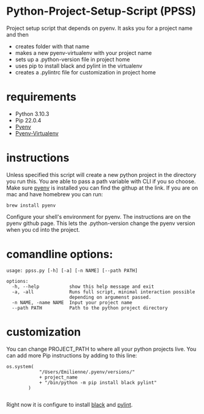 # Python-Project-Setup-Script (PPSS)
Project setup script that depends on pyenv. It asks you for a project name and then
- creates folder with that name
- makes a new pyenv-virtualenv with your project name
- sets up a .python-version file in project home
- uses pip to install black and pylint in the virtualenv
- creates a .pylintrc file for customization in project home

# requirements
- Python 3.10.3
- Pip 22.0.4
- [Pyenv](https://github.com/pyenv/pyenv)
- [Pyenv-Virtualenv](https://github.com/pyenv/pyenv-virtualenv)


# instructions
Unless specified this script will create a new python project in the directory you run this. You are able to pass a path variable with CLI if you so choose.
Make sure [pyenv](https://github.com/pyenv/pyenv) is installed you can find the githup at the link. If you are on mac and have homebrew you can run:
```
brew install pyenv
```
Configure your shell's environment for pyenv. The instructions are on the pyenv github page. 
This lets the .python-version change the pyenv version when you cd into the project.

# comandline options:


```
usage: ppss.py [-h] [-a] [-n NAME] [--path PATH]

options:
  -h, --help           show this help message and exit
  -a, -all             Runs full script, minimal interaction possible
                       depending on argumenst passed.
  -n NAME, -name NAME  Input your project name
  --path PATH          Path to the python project directory
```

# customization
You can change PROJECT_PATH to where all your python projects live.
You can add more Pip instructions by adding to this line:

```
os.system(
            "/Users/Emilienne/.pyenv/versions/"
            + project_name
            + "/bin/python -m pip install black pylint"
        )
        
```
Right now it is configure to install [black](https://github.com/psf/black) and [pylint](https://github.com/PyCQA/pylint).
